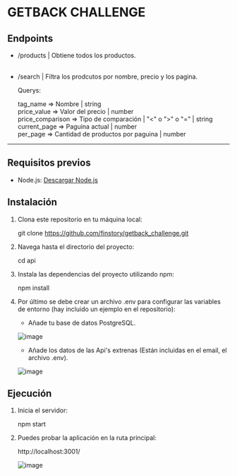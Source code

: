 # GETBACK CHALLENGE

## Endpoints

- /products | Obtiene todos los productos.
  <br><br>

- /search | Filtra los prodcutos por nombre, precio y los pagina.

  Querys:
  
  tag_name => Nombre | string<br>
  price_value => Valor del precio | number<br>
  price_comparison => Tipo de comparación | "<" o ">" o "=" | string<br>
  current_page =>  Paguina actual | number<br>
  per_page => Cantidad de productos por paguina | number<br>

----------------------------------------------------------------------

## Requisitos previos

- Node.js: [Descargar Node.js](https://nodejs.org)

## Instalación

1. Clona este repositorio en tu máquina local:

    git clone https://github.com/finstory/getback_challenge.git

2. Navega hasta el directorio del proyecto:

    cd api

3. Instala las dependencias del proyecto utilizando npm:

    npm install

4. Por último se debe crear un archivo .env para configurar las variables de entorno (hay incluido un ejemplo en el repositorio):

    - Añade tu base de datos PostgreSQL.
      
    ![image](https://github.com/finstory/getback_challenge/assets/95634052/f97d04c8-1aac-4b24-9f1f-8ba23eff5a6e)
    - Añade los datos de las Api's extrenas (Están incluidas en el email, el archivo .env).
      
    ![image](https://github.com/finstory/getback_challenge/assets/95634052/52a3c3b9-09f1-4c14-93ae-a07b16f09519)


## Ejecución

1. Inicia el servidor:

    npm start

2. Puedes probar la aplicación en la ruta principal:

    http://localhost:3001/
   
    ![image](https://github.com/finstory/getback_challenge/assets/95634052/1e1fdce8-95a2-437d-a364-93fcd62c8aa9)

